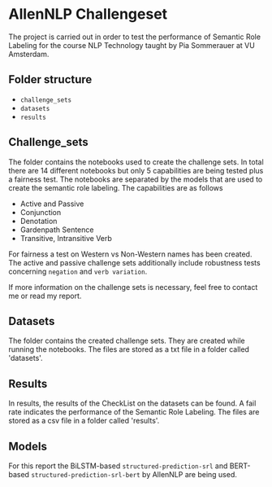 # AllenNLP Challengeset
The project is carried out in order to test the performance of Semantic Role Labeling for the course NLP Technology taught by Pia Sommerauer at VU Amsterdam. 

## Folder structure 
* `challenge_sets`
* `datasets`
* `results`

## Challenge_sets
The folder contains the notebooks used to create the challenge sets. In total there are 14 different notebooks but only 5 capabilities are being tested plus a fairness test. The notebooks are separated by the models that are used to create the semantic role labeling. 
The capabilities are as follows 
* Active and Passive
* Conjunction
* Denotation
* Gardenpath Sentence
* Transitive, Intransitive Verb 

For fairness a test on Western vs Non-Western names has been created. The active and passive challenge sets additionally include robustness tests concerning `negation` and `verb variation`. 

If more information on the challenge sets is necessary, feel free to contact me or read my report. 

## Datasets
The folder contains the created challenge sets. They are created while running the notebooks. The files are stored as a txt file in a folder called 'datasets'. 

## Results
In results, the results of the CheckList on the datasets can be found. A fail rate indicates the performance of the Semantic Role Labeling. The files are stored as a csv file in a folder called 'results'. 

## Models
For this report the BiLSTM-based `structured-prediction-srl` and BERT-based `structured-prediction-srl-bert` by AllenNLP are being used. 
